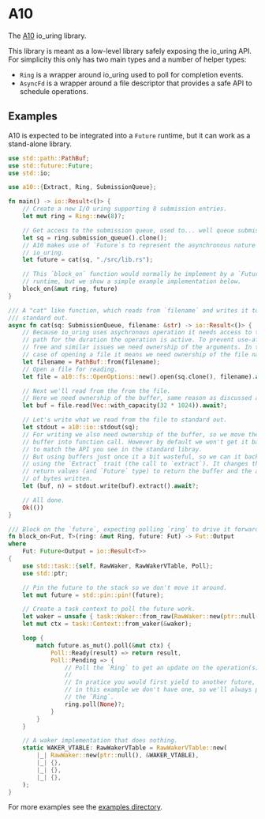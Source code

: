 # A10

The [A10] io\_uring library.

This library is meant as a low-level library safely exposing the io\_uring API.
For simplicity this only has two main types and a number of helper types:
 * `Ring` is a wrapper around io\_uring used to poll for completion events.
 * `AsyncFd` is a wrapper around a file descriptor that provides a safe API to
   schedule operations.

[A10]: https://en.wikipedia.org/wiki/A10_motorway_(Netherlands)

## Examples

A10 is expected to be integrated into a `Future` runtime, but it can work as a
stand-alone library.

```rust
use std::path::PathBuf;
use std::future::Future;
use std::io;

use a10::{Extract, Ring, SubmissionQueue};

fn main() -> io::Result<()> {
    // Create a new I/O uring supporting 8 submission entries.
    let mut ring = Ring::new(8)?;

    // Get access to the submission queue, used to... well queue submissions.
    let sq = ring.submission_queue().clone();
    // A10 makes use of `Future`s to represent the asynchronous nature of
    // io_uring.
    let future = cat(sq, "./src/lib.rs");

    // This `block_on` function would normally be implement by a `Future`
    // runtime, but we show a simple example implementation below.
    block_on(&mut ring, future)
}

/// A "cat" like function, which reads from `filename` and writes it to
/// standard out.
async fn cat(sq: SubmissionQueue, filename: &str) -> io::Result<()> {
    // Because io_uring uses asychronous operation it needs access to the
    // path for the duration the operation is active. To prevent use-after
    // free and similar issues we need ownership of the arguments. In the
    // case of opening a file it means we need ownership of the file name.
    let filename = PathBuf::from(filename);
    // Open a file for reading.
    let file = a10::fs::OpenOptions::new().open(sq.clone(), filename).await?;

    // Next we'll read from the from the file.
    // Here we need ownership of the buffer, same reason as discussed above.
    let buf = file.read(Vec::with_capacity(32 * 1024)).await?;

    // Let's write what we read from the file to standard out.
    let stdout = a10::io::stdout(sq);
    // For writing we also need ownership of the buffer, so we move the
    // buffer into function call. However by default we won't get it back,
    // to match the API you see in the standard libray.
    // But using buffers just once it a bit wasteful, so we can it back
    // using the `Extract` trait (the call to `extract`). It changes the
    // return values (and `Future` type) to return the buffer and the amount
    // of bytes written.
    let (buf, n) = stdout.write(buf).extract().await?;

    // All done.
    Ok(())
}

/// Block on the `future`, expecting polling `ring` to drive it forward.
fn block_on<Fut, T>(ring: &mut Ring, future: Fut) -> Fut::Output
where
    Fut: Future<Output = io::Result<T>>
{
    use std::task::{self, RawWaker, RawWakerVTable, Poll};
    use std::ptr;

    // Pin the future to the stack so we don't move it around.
    let mut future = std::pin::pin!(future);

    // Create a task context to poll the future work.
    let waker = unsafe { task::Waker::from_raw(RawWaker::new(ptr::null(), &WAKER_VTABLE)) };
    let mut ctx = task::Context::from_waker(&waker);

    loop {
        match future.as_mut().poll(&mut ctx) {
            Poll::Ready(result) => return result,
            Poll::Pending => {
                // Poll the `Ring` to get an update on the operation(s).
                //
                // In pratice you would first yield to another future, but
                // in this example we don't have one, so we'll always poll
                // the `Ring`.
                ring.poll(None)?;
            }
        }
    }

    // A waker implementation that does nothing.
    static WAKER_VTABLE: RawWakerVTable = RawWakerVTable::new(
        |_| RawWaker::new(ptr::null(), &WAKER_VTABLE),
        |_| {},
        |_| {},
        |_| {},
    );
}
```

For more examples see the [examples directory].

[examples directory]: ./examples
